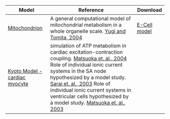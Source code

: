 
Model | Reference | Download
--- | --- | ---
[Mitochondrion]() | A general computational model of mitochondrial metabolism in a whole organelle scale. [Yugi and Tomita, 2004]() | [E-Cell model]()
[Kyoto Model - cardiac myocyte]() | simulation of ATP metabolism in cardiac excitation-contraction coupling. [Matsuoka et. al., 2004]() Role of individual ionic current systems in the SA node hypothesized by a model study. [Sarai et. al., 2003]() Role of individual ionic current systems in ventricular cells hypothesized by a model study. [Matsuoka et. al., 2003]() | 